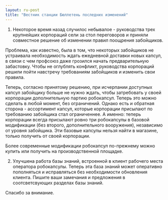 ```yaml
---
layout: ru-post
title: "Вестник станции Бюллетень последних изменений"
---
```


1) Некоторое время назад случилос небывалое - руководства трех крупнейших корпораций сели за стол переговоров и приняли совместное решение об изменении правил поощрения забойщиков.

 Проблема, как известно, была в том, что некоторых забойщиков не устраивала необходимость ждать ежедневной доставки новых капсул, в связи с чем профсоюз даже грозился начать предварительную забастовку. Чтобы не оглублять конфликт, руководства корпораций решили пойти навстречу требованиям забойщиков и изменить свои правила.

 Теперь, согласно принятому решению, при исчерпании доступных капсул забойщику больше не нужно ждать, чтобы затребовать у своей корпорации дополнительную партию робокапсул. Теперь это можно сделать в любой момент, без ограничений. Однако есть и обратная сторона - ассортимент капсул, которые корпорации присылают по требованию забойщика стал ограниченнее. А именно: теперь корпорации всегда присылают ровно три робокапсулы в базовой модификации (без второго, дополнительного вооружения), независимо от уровня забойщика. Эти базовые капсулы нельзя найти в магазине, только получить от своей корпорации.

 Более современные модификации робокапсул по-прежнему можно купить или получить на производственной площадке.

2) Улучшена работа базы знаний, встроенной в клиент рабочего места оператора робокапсулы. Теперь эта база знаний может оперативно пополняться и исправляться без необходимости обновления клиента. Пишите ваши замечания и предложения в соотсветсвующих разделах базы знаний.

Спасибо за внимание.
